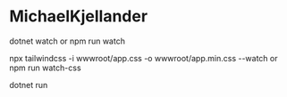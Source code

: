 # MichaelKjellander

dotnet watch
or
npm run watch

npx tailwindcss -i wwwroot/app.css -o wwwroot/app.min.css --watch
or
npm run watch-css

dotnet run
